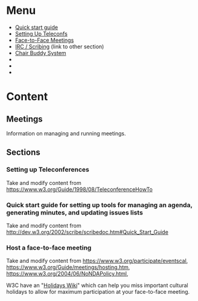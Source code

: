 # Menu
* [Quick start guide](#)
* [Setting Up Teleconfs](#)
* [Face-to-Face Meetings](#)
* [IRC / Scribing](#) (link to other section)
* [Chair Buddy System](#)
* [](#)
* [](#)
* [](#)

# Content
## Meetings
Information on managing and running meetings.

## Sections
### Setting up Teleconferences
Take and modify content from <https://www.w3.org/Guide/1998/08/TeleconferenceHowTo>

### Quick start guide for setting up tools for managing an agenda, generating minutes, and updating issues lists
Take and modify content from <http://dev.w3.org/2002/scribe/scribedoc.htm#Quick_Start_Guide>

### Host a face-to-face meeting 
Take and modify content from  <https://www.w3.org/participate/eventscal>, 
<https://www.w3.org/Guide/meetings/hosting.htm>, 
<https://www.w3.org/2004/06/NoNDAPolicy.html>, 

W3C have an "[Holidays Wiki](https://www.w3.org/wiki/Holidays)" which can help you miss important cultural holidays to allow for maximum participation at your face-to-face meeting. 


